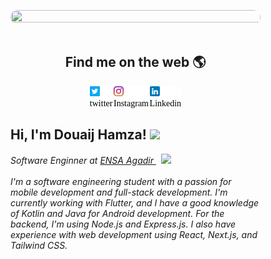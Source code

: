 

<svg fill="none" viewBox="0 0 400 400" width="400" height="400" xmlns="http://www.w3.org/2000/svg">
    <foreignObject width="100%" height="100%">
        <div xmlns="http://www.w3.org/1999/xhtml">
          <style> 
.padgelink{
 color:#e6edf3 ;
  text-decoration: none;
 
}
.padgelink:hover{
  text-decoration: none ; 
}
.badge-icon{
  width: 1rem ; height: 1rem ;  
}
.container {
  display: flex; 
  flex-direction: column;
  align-items: center; 
}
.padge{

 display: flex ;
  font-family: 'Times New Roman', Times, serif;
 gap:.2rem;
  align-items: center; 
  
   padding:.0rem .4rem;
    background-color:white;
     width: max-content; 
     color: black; 
      border-radius:.2rem;
}
</style>



 <div id="header" align="center" style="border-radius: 1rem; overflow: hidden;width = 70% ">
  <img src="https://media.giphy.com/media/4OAxDXv4RdUeg38JYi/giphy.gif" style="width: 100%; height: 100%; object-fit: contain; fill" >
</div>
<br/>

<div class = "container">

## Find me on the web 🌎
<div  style = "display: flex; gap:.1rem;"  > 
 <!--  linkes to my social media  -->
<a href="https://twitter.com/hamzadouaij"  class ="padgelink"> 
<div  class="padge"   >  
<img   src = "./assets/twitter.png" class = "badge-icon">
  <div> twitter </div>
</div>
</a>

<a href="https://twitter.com/hamzadouaij" rel="nofollow" class ="padgelink"> 
<div  class="padge"   >  
<img   src = "./assets/instagram.png" class = "badge-icon">
  <div> Instagram </div>
</div>
</a>

<a href="https://twitter.com/hamzadouaij" rel="nofollow" class ="padgelink"> 
<div  class="padge"   >  
<img   src = "./assets/linkedin.png" class = "badge-icon">
  <div> Linkedin </div>
</div>
</a>
 
</div>
 </div>
 
 <h2> Hi, I'm Douaij Hamza! <img src="https://media.giphy.com/media/mGcNjsfWAjY5AEZNw6/giphy.gif" width="50"></h2>

<p><em>Software Enginner at <a href="http://www.ensa-agadir.ac.ma/">ENSA  Agadir  </a><img src="https://media.giphy.com/media/fYSnHlufseco8Fh93Z/giphy.gif" width="30" style="margin-left: .5rem  " >
<br/>
 <br/>
I'm a software engineering student with a passion for mobile development and full-stack development. I'm currently working with Flutter, and I have a good knowledge of Kotlin and Java for Android development. For the backend, I'm using Node.js and Express.js. I also have experience with web development using React, Next.js, and Tailwind CSS. 

In addition to my frontend and backend skills, I have a strong foundation in data structures using C and C++. I also have experience working with SQL and NoSQL databases, including MongoDB, SQLite, and Hive database for Flutter.

## Find me on the web 🌎

You can find me on the following platforms:

- <a href="YOUR-LINK-HERE" target="_blank"><i class="fab fa-twitter-square"></i> Twitter</a>
- <a href="YOUR-LINK-HERE" target="_blank"><i class="fab fa-linkedin"></i> LinkedIn</a>
- <a href="YOUR-LINK-HERE" target="_blank"><i class="fab fa-github-square"></i> GitHub</a>
- <a href="YOUR-LINK-HERE" target="_blank"><i class="fas fa-globe"></i> Personal Website</a>

Thank you for visiting my GitHub profile, and feel free to reach out if you have any questions or if you're interested in collaborating on a project!

<!--
**hamzamza/hamzamza** is a ✨ _special_ ✨ repository because its `README.md` (this file) appears on your GitHub profile.

Here are some ideas to get you started:

- 🔭 I’m currently working on ...
- 🌱 I’m currently learning ...
- 👯 I’m looking to collaborate on ...
- 🤔 I’m looking for help with ...
- 💬 Ask me about ...
- 📫 How to reach me: ...
- 😄 Pronouns: ...
- ⚡ Fun fact: ...
-->

           
        </div>
    </foreignObject>
</svg>
